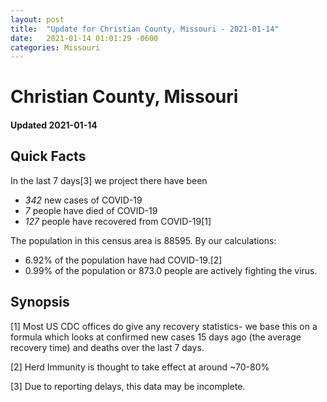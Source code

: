 ```yaml
---
layout: post
title:  "Update for Christian County, Missouri - 2021-01-14"
date:   2021-01-14 01:01:29 -0600
categories: Missouri
---
```


# Christian County, Missouri
#### Updated 2021-01-14

## Quick Facts

In the last 7 days[3] we project there have been
- *342* new cases of COVID-19
- *7* people have died of COVID-19
- *127* people have recovered from COVID-19[1]

The population in this census area is 88595. By our calculations:
- 6.92% of the population have had COVID-19.[2]
- 0.99% of the population or 873.0 people are actively fighting the virus.

## Synopsis




[1] Most US CDC offices do give any recovery statistics- we base this on a formula which looks at confirmed new cases
15 days ago (the average recovery time) and deaths over the last 7 days.

[2] Herd Immunity is thought to take effect at around ~70-80%

[3] Due to reporting delays, this data may be incomplete.
 
    